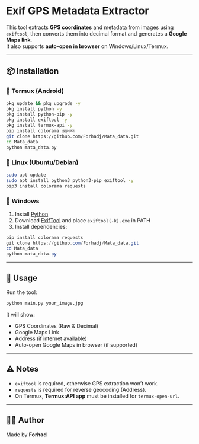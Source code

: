 # Exif GPS Metadata Extractor

This tool extracts **GPS coordinates** and metadata from images using `exiftool`, then converts them into decimal format and generates a **Google Maps link**.  
It also supports **auto-open in browser** on Windows/Linux/Termux.

---

## 📦 Installation

### 🔹 Termux (Android)
```bash
pkg update && pkg upgrade -y
pkg install python -y
pkg install python-pip -y
pkg install exiftool -y
pkg install termux-api -y
pip install colorama রেকুএস্তস
git clone https://github.com/Forhadj/Mata_data.git
cd Mata_data
python mata_data.py
```

### 🔹 Linux (Ubuntu/Debian)
```bash
sudo apt update
sudo apt install python3 python3-pip exiftool -y
pip3 install colorama requests
```

### 🔹 Windows
1. Install [Python](https://www.python.org/downloads/)
2. Download [ExifTool](https://exiftool.org/) and place `exiftool(-k).exe` in PATH
3. Install dependencies:
```powershell
pip install colorama requests
git clone https://github.com/Forhadj/Mata_data.git
cd Mata_data
python mata_data.py
```

---

## 🚀 Usage
Run the tool:
```bash
python main.py your_image.jpg
```

It will show:
- GPS Coordinates (Raw & Decimal)
- Google Maps Link
- Address (if internet available)
- Auto-open Google Maps in browser (if supported)

---

## ⚠️ Notes
- `exiftool` is required, otherwise GPS extraction won’t work.
- `requests` is required for reverse geocoding (Address).  
- On Termux, **Termux:API app** must be installed for `termux-open-url`.

---

## 👨‍💻 Author
Made by **Forhad**
